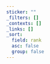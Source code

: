 ```yaml
---
sticker: ""
_filters: []
_contexts: []
_links: []
_sort:
  field: rank
  asc: false
  group: false
---
```

